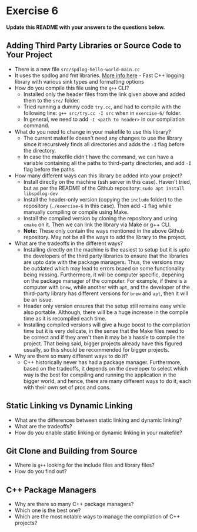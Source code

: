 # Exercise 6

**Update this README with your answers to the questions below.**

## Adding Third Party Libraries or Source Code to Your Project

- There is a new file `src/spdlog-hello-world-main.cc`
- It uses the spdlog and fmt libraries. 
  [More info here](https://github.com/gabime/spdlog) - Fast C++ logging 
  library with various sink types and formatting options
- How do you compile this file using the `g++` CLI?
  - Installed only the header files from the link given above and added them to the `src/` folder.
  - Tried running a dummy code `try.cc`, and had to compile with the following line: `g++ src/try.cc -I src` when in `exercise-6/` folder.
  - In general, we need to add `-I <path to header>` in our compilation command.
- What do you need to change in your makefile to use this library?
  - The current makefile doesn't need any changes to use the library since it recursively finds all directories and adds the `-I` flag before the directory.
  - In case the makefile didn't have the command, we can have a variable containing all the paths to third-party directories, and add `-I` flag before the paths.
- How many different ways can this library be added into your project?
  - Install directly on the machine (ssh server in this case). Haven't tried, but as per the README of the Github repository: `sudo apt install libspdlog-dev`
  - Install the header-only version (copying the `include` folder) to the repository (`./exercise-6` in this case). Then add `-I` flag while manually compiling or compile using Make.
  - Install the compiled version by cloning the repository and using `cmake` on it. Then we can link the library via Make or g++ CLI.
  - **Note:** These only contain the ways mentioned in the above Github repository. May not be all the ways to add the library to the project.
- What are the tradeoffs in the different ways?
  - Installing directly on the machine is the easiest to setup but it is upto the developers of the third party libraries to ensure that the libraries are upto date with the package managers. Thus, the versions may be outdated which may lead to errors bsaed on some functionality being missing. Furthermore, it will be computer specific, depening on the package manager of the computer. For example, if there is a computer with `brew`, while another with `apt`, and the developer of the third-party library has different versions for `brew` and `apt`, then it will be an issue.
  - Header only version ensures that the setup still remains easy while also portable. Although, there will be a huge increase in the compile time as it is recompiled each time.
  - Installing compiled versions will give a huge boost to the compilation time but it is very delicate, in the sense that the Make files need to be correct and if they aren't then it may be a hassle to compile the project. That being said, bigger projects already have this figured usually, so this should be recommended for bigger projects.
- Why are there so many different ways to do it?
  - C++ historically never has had a package manager. Furthermore, based on the tradeoffs, it depends on the developer to select which way is the best for compiling and running the application in the bigger world, and hence, there are many different ways to do it, each with their own set of pros and cons.
  
## Static Linking vs Dynamic Linking

- What are the differences between static linking and dynamic linking?
- What are the tradeoffs?
- How do you enable static linking or dynamic linking in your makefile?

## Git Clone and Building from Source

- Where is `g++` looking for the include files and library files?
- How do you find out?

## C++ Package Managers

- Why are there so many C++ package managers?
- Which one is the best one?
- Which are the most notable ways to manage the compilation of C++ projects?